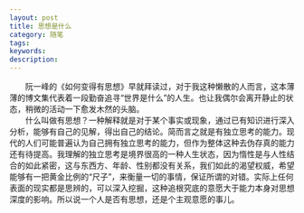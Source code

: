 ```yaml
---
layout: post
title: 思想是什么
category: 随笔
tags: 
keywords: 
description: 
---
```


　　阮一峰的《如何变得有思想》早就拜读过，对于我这种懒散的人而言，这本薄薄的博文集代表着一段勤奋追寻“世界是什么”的人生。也让我偶尔会离开静止的状态，稍微的活动一下愈发木然的头脑。  
　　什么叫做有思想？一种解释就是对于某个事实或现象，通过已有知识进行深入分析，能够有自己的见解，得出自己的结论。简而言之就是有独立思考的能力。现代的人们可能普遍认为自己拥有独立思考的能力，但作为整体这种去伪存真的能力还有待提高。我理解的独立思考是境界很高的一种人生状态，因为惰性是与人性结合的如此紧密，这与东西方、年龄、性别都没有关系，我们如此的渴望权威，希望能够有一把黄金比例的“尺子”，来衡量一切的事情，保证所谓的对错。实际上任何表面的现实都是思辨的，可以深入挖掘，这种追根究底的意愿大于能力本身对思想深度的影响。所以说一个人是否有思想，还是个主观意愿的事儿。

